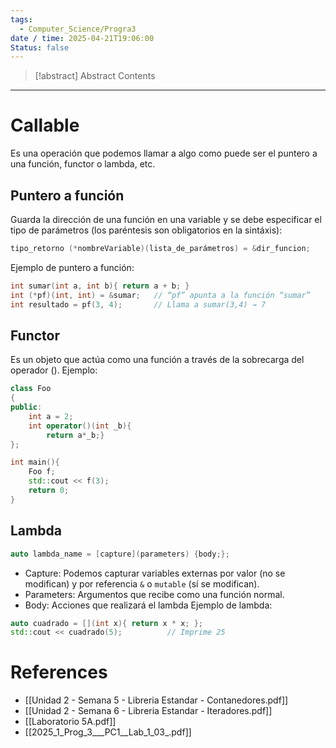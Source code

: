 ```yaml
---
tags:
  - Computer_Science/Progra3
date / time: 2025-04-21T19:06:00
Status: false
---
```

> [!abstract] Abstract
> Contents

---
# Callable
Es una operación que podemos llamar a algo como puede ser el puntero a una función, functor o lambda, etc.
## Puntero a función
Guarda la dirección de una función en una variable y se debe especificar el tipo de parámetros (los paréntesis son obligatorios en la sintáxis):
```c++
tipo_retorno (*nombreVariable)(lista_de_parámetros) = &dir_funcion;
```
Ejemplo de puntero a función:
```c++
int sumar(int a, int b){ return a + b; }
int (*pf)(int, int) = &sumar;   // “pf” apunta a la función “sumar”
int resultado = pf(3, 4);       // Llama a sumar(3,4) → 7
```
## Functor
Es un objeto que actúa como una función a través de la sobrecarga del operador (). Ejemplo:
```c++
class Foo
{
public:
	int a = 2;
    int operator()(int _b){
        return a*_b;}
};

int main(){
    Foo f;
    std::cout << f(3);
    return 0;
}
```

## Lambda
```c++
auto lambda_name = [capture](parameters) {body;};
```
- Capture: Podemos capturar variables externas por valor (no se modifican) y por referencia `&` o `mutable` (sí se modifican).
- Parameters: Argumentos que recibe como una función normal.
- Body: Acciones que realizará el lambda
Ejemplo de lambda:
```c++
auto cuadrado = [](int x){ return x * x; };
std::cout << cuadrado(5);          // Imprime 25
```
# References

- [[Unidad 2 - Semana 5 - Libreria Estandar - Contanedores.pdf]]
- [[Unidad 2 - Semana 6 - Libreria Estandar - Iteradores.pdf]]
- [[Laboratorio 5A.pdf]]
- [[2025_1_Prog_3___PC1__Lab_1_03_.pdf]]